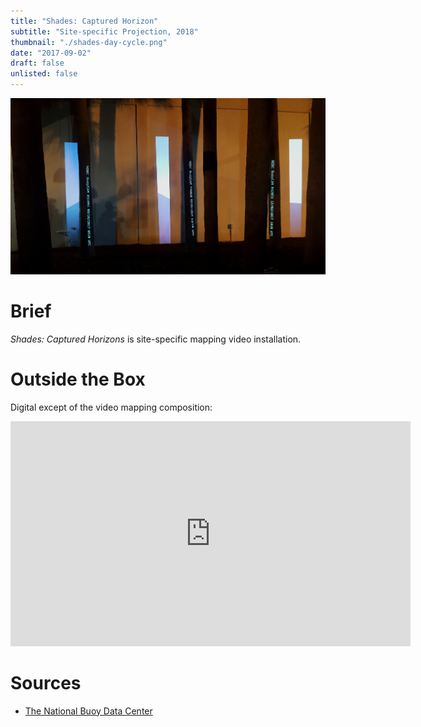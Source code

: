 ```yaml
---
title: "Shades: Captured Horizon"
subtitle: "Site-specific Projection, 2018"
thumbnail: "./shades-day-cycle.png"
date: "2017-09-02"
draft: false
unlisted: false
---
```


![](./shades-day-cycle.png)

# Brief

_Shades: Captured Horizons_ is site-specific mapping video installation.


# Outside the Box

Digital except of the video mapping composition:

<iframe src="https://player.vimeo.com/video/259802722" width="640" height="360" frameborder="0" webkitallowfullscreen mozallowfullscreen allowfullscreen></iframe>

# Sources

- [The National Buoy Data Center](http://www.ndbc.noaa.gov/buoycams)